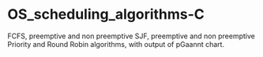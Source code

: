 # OS_scheduling_algorithms-C
FCFS, preemptive and non preemptive SJF, preemptive and non preemptive Priority and Round Robin algorithms, with output of pGaannt chart.

